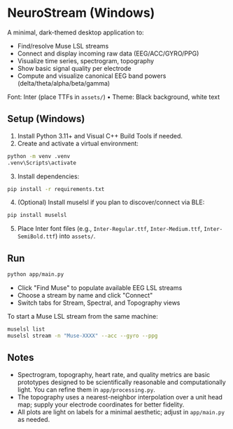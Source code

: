 # NeuroStream (Windows)

A minimal, dark-themed desktop application to:

- Find/resolve Muse LSL streams
- Connect and display incoming raw data (EEG/ACC/GYRO/PPG)
- Visualize time series, spectrogram, topography
- Show basic signal quality per electrode
- Compute and visualize canonical EEG band powers (delta/theta/alpha/beta/gamma)

Font: Inter (place TTFs in `assets/`)  •  Theme: Black background, white text

## Setup (Windows)

1) Install Python 3.11+ and Visual C++ Build Tools if needed.
2) Create and activate a virtual environment:

```bash
python -m venv .venv
.venv\Scripts\activate
```

3) Install dependencies:

```bash
pip install -r requirements.txt
```

4) (Optional) Install muselsl if you plan to discover/connect via BLE:

```bash
pip install muselsl
```

5) Place Inter font files (e.g., `Inter-Regular.ttf`, `Inter-Medium.ttf`, `Inter-SemiBold.ttf`) into `assets/`.

## Run

```bash
python app/main.py
```

- Click "Find Muse" to populate available EEG LSL streams
- Choose a stream by name and click "Connect"
- Switch tabs for Stream, Spectral, and Topography views

To start a Muse LSL stream from the same machine:

```bash
muselsl list
muselsl stream -n "Muse-XXXX" --acc --gyro --ppg
```

## Notes

- Spectrogram, topography, heart rate, and quality metrics are basic prototypes designed to be scientifically reasonable and computationally light. You can refine them in `app/processing.py`.
- The topography uses a nearest-neighbor interpolation over a unit head map; supply your electrode coordinates for better fidelity.
- All plots are light on labels for a minimal aesthetic; adjust in `app/main.py` as needed.
